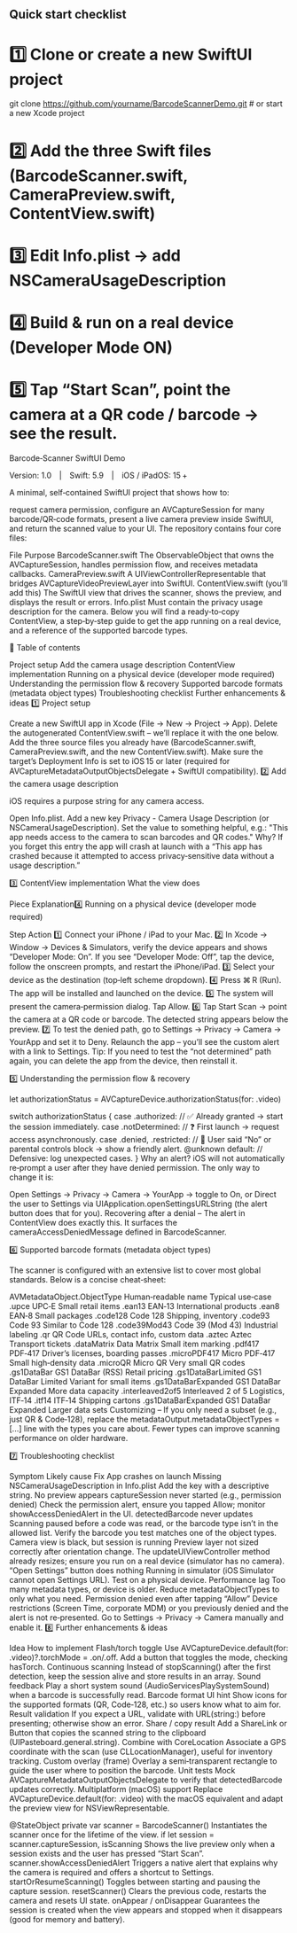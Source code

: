 ## Quick start checklist 



# 1️⃣ Clone or create a new SwiftUI project
git clone https://github.com/yourname/BarcodeScannerDemo.git   # or start a new Xcode project

# 2️⃣ Add the three Swift files (BarcodeScanner.swift, CameraPreview.swift, ContentView.swift)

# 3️⃣ Edit Info.plist → add NSCameraUsageDescription

# 4️⃣ Build & run on a real device (Developer Mode ON)

# 5️⃣ Tap “Start Scan”, point the camera at a QR code / barcode → see the result.


Barcode‑Scanner SwiftUI Demo

Version: 1.0 | Swift: 5.9 | iOS / iPadOS: 15 +

A minimal, self‑contained SwiftUI project that shows how to:

request camera permission,
configure an AVCaptureSession for many barcode/QR‑code formats,
present a live camera preview inside SwiftUI, and
return the scanned value to your UI.
The repository contains four core files:

File	Purpose
BarcodeScanner.swift	The ObservableObject that owns the AVCaptureSession, handles permission flow, and receives metadata callbacks.
CameraPreview.swift	A UIViewControllerRepresentable that bridges AVCaptureVideoPreviewLayer into SwiftUI.
ContentView.swift (you’ll add this)	The SwiftUI view that drives the scanner, shows the preview, and displays the result or errors.
Info.plist	Must contain the privacy usage description for the camera.
Below you will find a ready‑to‑copy ContentView, a step‑by‑step guide to get the app running on a real device, and a reference of the supported barcode types.

📖 Table of contents

Project setup
Add the camera usage description
ContentView implementation
Running on a physical device (developer mode required)
Understanding the permission flow & recovery
Supported barcode formats (metadata object types)
Troubleshooting checklist
Further enhancements & ideas
1️⃣ Project setup

Create a new SwiftUI app in Xcode (File → New → Project → App).
Delete the autogenerated ContentView.swift – we’ll replace it with the one below.
Add the three source files you already have (BarcodeScanner.swift, CameraPreview.swift, and the new ContentView.swift).
Make sure the target’s Deployment Info is set to iOS 15 or later (required for AVCaptureMetadataOutputObjectsDelegate + SwiftUI compatibility).
2️⃣ Add the camera usage description

iOS requires a purpose string for any camera access.

Open Info.plist.
Add a new key Privacy - Camera Usage Description (or NSCameraUsageDescription).
Set the value to something helpful, e.g.:
"This app needs access to the camera to scan barcodes and QR codes."
Why?
If you forget this entry the app will crash at launch with a “This app has crashed because it attempted to access privacy‑sensitive data without a usage description.”

3️⃣ ContentView implementation
What the view does

Piece	Explanation4️⃣ Running on a physical device (developer mode required)

Step	Action
1️⃣	Connect your iPhone / iPad to your Mac.
2️⃣	In Xcode → Window → Devices & Simulators, verify the device appears and shows “Developer Mode: On”. If you see “Developer Mode: Off”, tap the device, follow the onscreen prompts, and restart the iPhone/iPad.
3️⃣	Select your device as the destination (top‑left scheme dropdown).
4️⃣	Press ⌘ R (Run). The app will be installed and launched on the device.
5️⃣	The system will present the camera‑permission dialog. Tap Allow.
6️⃣	Tap Start Scan → point the camera at a QR code or barcode. The detected string appears below the preview.
7️⃣	To test the denied path, go to Settings → Privacy → Camera → YourApp and set it to Deny. Relaunch the app – you’ll see the custom alert with a link to Settings.
Tip: If you need to test the “not determined” path again, you can delete the app from the device, then reinstall it.

5️⃣ Understanding the permission flow & recovery

let authorizationStatus = AVCaptureDevice.authorizationStatus(for: .video)

switch authorizationStatus {
case .authorized:      // ✅ Already granted → start the session immediately.
case .notDetermined:  // ❓ First launch → request access asynchronously.
case .denied, .restricted: // 🚫 User said “No” or parental controls block → show a friendly alert.
@unknown default:     // Defensive: log unexpected cases.
}
Why an alert?
iOS will not automatically re‑prompt a user after they have denied permission. The only way to change it is:

Open Settings → Privacy → Camera → YourApp → toggle to On, or
Direct the user to Settings via UIApplication.openSettingsURLString (the alert button does that for you).
Recovering after a denial – The alert in ContentView does exactly this. It surfaces the cameraAccessDeniedMessage defined in BarcodeScanner.

6️⃣ Supported barcode formats (metadata object types)

The scanner is configured with an extensive list to cover most global standards. Below is a concise cheat‑sheet:

AVMetadataObject.ObjectType	Human‑readable name	Typical use‑case
.upce	UPC‑E	Small retail items
.ean13	EAN‑13	International products
.ean8	EAN‑8	Small packages
.code128	Code 128	Shipping, inventory
.code93	Code 93	Similar to Code 128
.code39Mod43	Code 39 (Mod 43)	Industrial labeling
.qr	QR Code	URLs, contact info, custom data
.aztec	Aztec	Transport tickets
.dataMatrix	Data Matrix	Small item marking
.pdf417	PDF‑417	Driver’s licenses, boarding passes
.microPDF417	Micro PDF‑417	Small high‑density data
.microQR	Micro QR	Very small QR codes
.gs1DataBar	GS1 DataBar (RSS)	Retail pricing
.gs1DataBarLimited	GS1 DataBar Limited	Variant for small items
.gs1DataBarExpanded	GS1 DataBar Expanded	More data capacity
.interleaved2of5	Interleaved 2 of 5	Logistics, ITF‑14
.itf14	ITF‑14	Shipping cartons
.gs1DataBarExpanded	GS1 DataBar Expanded	Larger data sets
Customizing – If you only need a subset (e.g., just QR & Code‑128), replace the metadataOutput.metadataObjectTypes = [...] line with the types you care about. Fewer types can improve scanning performance on older hardware.

7️⃣ Troubleshooting checklist

Symptom	Likely cause	Fix
App crashes on launch	Missing NSCameraUsageDescription in Info.plist	Add the key with a descriptive string.
No preview appears	captureSession never started (e.g., permission denied)	Check the permission alert, ensure you tapped Allow; monitor showAccessDeniedAlert in the UI.
detectedBarcode never updates	Scanning paused before a code was read, or the barcode type isn’t in the allowed list.	Verify the barcode you test matches one of the object types.
Camera view is black, but session is running	Preview layer not sized correctly after orientation change.	The updateUIViewController method already resizes; ensure you run on a real device (simulator has no camera).
“Open Settings” button does nothing	Running in simulator (iOS Simulator cannot open Settings URL).	Test on a physical device.
Performance lag	Too many metadata types, or device is older.	Reduce metadataObjectTypes to only what you need.
Permission denied even after tapping “Allow”	Device restrictions (Screen Time, corporate MDM) or you previously denied and the alert is not re‑presented.	Go to Settings → Privacy → Camera manually and enable it.
8️⃣ Further enhancements & ideas

Idea	How to implement
Flash/torch toggle	Use AVCaptureDevice.default(for: .video)?.torchMode = .on/.off. Add a button that toggles the mode, checking hasTorch.
Continuous scanning	Instead of stopScanning() after the first detection, keep the session alive and store results in an array.
Sound feedback	Play a short system sound (AudioServicesPlaySystemSound) when a barcode is successfully read.
Barcode format UI hint	Show icons for the supported formats (QR, Code‑128, etc.) so users know what to aim for.
Result validation	If you expect a URL, validate with URL(string:) before presenting; otherwise show an error.
Share / copy result	Add a ShareLink or Button that copies the scanned string to the clipboard (UIPasteboard.general.string).
Combine with CoreLocation	Associate a GPS coordinate with the scan (use CLLocationManager), useful for inventory tracking.
Custom overlay (frame)	Overlay a semi‑transparent rectangle to guide the user where to position the barcode.
Unit tests	Mock AVCaptureMetadataOutputObjectsDelegate to verify that detectedBarcode updates correctly.
Multiplatform (macOS) support	Replace AVCaptureDevice.default(for: .video) with the macOS equivalent and adapt the preview view for NSViewRepresentable.

@StateObject private var scanner = BarcodeScanner()	Instantiates the scanner once for the lifetime of the view.
if let session = scanner.captureSession, isScanning	Shows the live preview only when a session exists and the user has pressed “Start Scan”.
scanner.showAccessDeniedAlert	Triggers a native alert that explains why the camera is required and offers a shortcut to Settings.
startOrResumeScanning()	Toggles between starting and pausing the capture session.
resetScanner()	Clears the previous code, restarts the camera and resets UI state.
onAppear / onDisappear	Guarantees the session is created when the view appears and stopped when it disappears (good for memory and battery).
